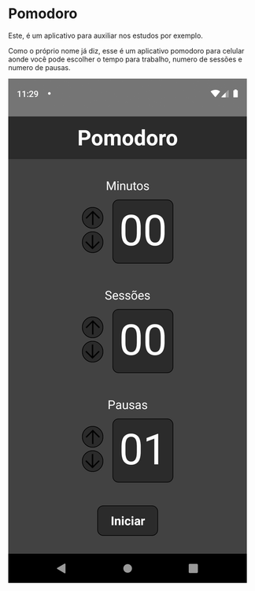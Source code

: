 # Pomodoro

Este, é um aplicativo para auxiliar nos estudos por exemplo.  

Como o próprio nome já diz, esse é um aplicativo pomodoro para celular aonde você pode escolher o tempo para trabalho, numero de sessões e numero de pausas.

![Image](./Media/Tela.png)